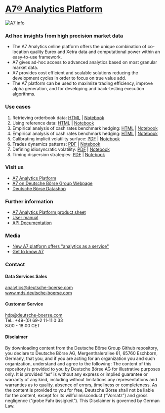 
# [A7® Analytics Platform](https://a7.deutsche-boerse.com/)

[![A7 info](https://a7.deutsche-boerse.com/static/media/infox.fd9c588f.png)]((https://youtu.be/ToEAIMcZqwI))

### Ad hoc insights from high precision market data

* The A7 Analytics online platform offers the unique combination of co-location quality Eurex and Xetra data and computational power within an easy-to-use framework.
* A7 gives ad-hoc access to advanced analytics based on most granular market data.
* A7 provides cost efficient and scalable solutions reducing the development cycles in order to focus on true value add.
* The A7 platform can be used to maximize trading efficiency, improve alpha generation, and for developing and back-testing execution algorithms.

### Use cases
01. Retrieving orderbook data: [HTML](https://deutsche-boerse.github.io/a7/usecases/01_simple_example.html) | [Notebook](/usecases/01_simple_example.ipynb)
01. Using reference data:  [HTML](https://deutsche-boerse.github.io/a7/usecases/02_simple_rdi.html) | [Notebook](/usecases/02_simple_rdi.ipynb)
01. Empirical analysis of cash rates benchmark hedging: [HTML](https://deutsche-boerse.github.io/a7/usecases/03_cash_rates_benchmark_hedging.html) | [Notebook](/usecases/03_cash_rates_benchmark_hedging.ipynb)
01. Empirical analysis of cash rates benchmark hedging: [HTML](https://deutsche-boerse.github.io/a7/usecases/03_cash_rates_benchmark_hedging.html) | [Notebook](/usecases/03_cash_rates_benchmark_hedging.ipynb)
01. Calibrating implicit volatility surface: [PDF]() | [Notebook]()
01. Trades dynamics patterns: [PDF]() | [Notebook]()
01. Defining idiosyncratic volatility: [PDF]() | [Notebook]()
01. Timing dispersion strategies: [PDF]() | [Notebook]()

### Visit us
* [A7 Analytics Platform](https://a7.deutsche-boerse.com/)
* [A7 on Deutsche Börse Group Webpage](https://www.mds.deutsche-boerse.com/mds-en/data-services/analytics/A7-analytics-platform)
* [Deutsche Börse Datashop](https://datashop.deutsche-boerse.com/)


### Further information
* [A7 Analytics Platform product sheet](https://www.mds.deutsche-boerse.com/resource/blob/2082122/bf23536b59a555cc1f7d11c314874363/data/en_a7-analytics-platform.pdf)
* [User manual](https://a7.deutsche-boerse.com/doc/A7_GUI_User_Manual_v.1.00.pdf)
* [API Documentation](https://a7.deutsche-boerse.com/doc/api/prod/PROD_API.Documentation.zip)


### Media
* [New A7 platform offers "analytics as a service"](https://www.mds.deutsche-boerse.com/mds-en/about-us/news-highlights/New-A7-platform-offers-analytics-as-a-service--2108634)
* [Get to know A7](https://www.mds.deutsche-boerse.com/mds-en/about-us/news-highlights/Get-to-know-A7-2214922)


### Contact
#### Data Services Sales
[analytics@deutsche-boerse.com](mailto:analytics@deutsche-boerse.com)  
www.mds.deutsche-boerse.com

#### Customer Service
[hdp@deutsche-boerse.com](mailto:hdp@deutsche-boerse.com)  
Tel.: +49-(0) 69-2 11-11 0 33  
8:00 - 18:00 CET

#### Disclaimer

By downloading content from the Deutsche Börse Group Github repository, you declare to Deutsche Börse AG, Mergenthalerallee 61, 65760 Eschborn, Germany, that you, and if you are acting for an organization you and such organization, understand and agree to the following:
The content of this repository is provided to you by Deutsche Börse AG for illustrative purposes only.  It is provided “as” is without any express or implied guarantee or warranty of any kind, including without limitations any representations and warranties as to quality, absence of errors, timeliness or completeness.
As the content is provided to you for free, Deutsche Börse shall not be liable for the content, except for its willful misconduct (“Vorsatz”) and gross negligence (“grobe Fahrlässigkeit”). This Disclaimer is governed by German Law.

